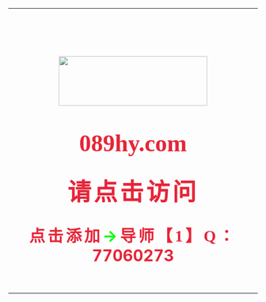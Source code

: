 <html>

<head>
<meta http-equiv="Content-Language" content="zh-cn">
<meta http-equiv="Content-Type" content="text/html; charset=gb2312">
<title>鸿运彩票</title>
</head>

<body>

<table border="0" width="100%" cellspacing="1">
	<tr>
		<td>　</td>
		<td align="center">　</td>
		<td>　</td>
	</tr>
	<tr>
		<td>　</td>
		<td align="center">　</td>
		<td>　</td>
	</tr>
	<tr>
		<td>　</td>
		<td align="center">　</td>
		<td>　</td>
	</tr>
	<tr>
		<td>　</td>
		<td align="center">
		<p align="center"><a target="_blank" href="https://089hy.com/register?id=61220555">
		<img border="0" src="https://tinyurl.com/y5b8twu2" width="300" height="100"></a></td>
		<td>　</td>
	</tr>
	<tr>
		<td>　</td>
		<td align="center">　</td>
		<td>　</td>
	</tr>
	<tr>
		<td>　</td>
		<td align="center">
		<b style="color: rgb(0, 0, 0); font-family: Microsoft YaHei; font-size: medium; font-style: normal; font-variant-ligatures: normal; font-variant-caps: normal; letter-spacing: normal; orphans: 2; text-align: -webkit-center; text-indent: 0px; text-transform: none; white-space: normal; widows: 2; word-spacing: 0px; -webkit-text-stroke-width: 0px; text-decoration-style: initial; text-decoration-color: initial">
		<font color="#E72538" size="7"><span style="text-decoration: none">
		<a target="_blank" href="https://089hy.com/register?id=61220555" style="text-decoration: none">
		<font color="#E72538">089hy.com</font></a></span></font></b></td>
		<td>　</td>
	</tr>
	<tr>
		<td>　</td>
		<td align="center">　</td>
		<td>　</td>
	</tr>
	<tr>
		<td>　</td>
		<td align="center">
		<span style="color: rgb(0, 0, 0); font-family: Microsoft YaHei; font-size: medium; font-style: normal; font-variant-ligatures: normal; font-variant-caps: normal; letter-spacing: normal; orphans: 2; text-align: -webkit-center; text-indent: 0px; text-transform: none; white-space: normal; widows: 2; word-spacing: 0px; -webkit-text-stroke-width: 0px; text-decoration-style: initial; text-decoration-color: initial">
		<font color="#E72538" size="7" face="方正兰亭特黑_GBK">
		<span style="text-decoration: none; letter-spacing: 5px; font-weight: 700">
		<a target="_blank" href="https://089hy.com/register?id=61220555" style="text-decoration: none">
		<font color="#E72538">请点击访问</font></a></span></font></span></td>
		<td>　</td>
	</tr>
	<tr>
		<td>　</td>
		<td align="center">　</td>
		<td>　</td>
	</tr>
	<tr>
		<td>　</td>
		<td align="center">
		<a target="_blank" href="https://089hy.com/register?id=61220555" style="text-decoration: none">
		<span style="letter-spacing: 5px"><b>
		<font face="华康标题宋W9(P)" size="6" color="#E72538">点击添加</font><font face="华康标题宋W9(P)" size="6" color="#00FF00">→</font></b></span></a><a target="_blank" href="https://hycpgw.github.io/hongyun.github.io/" style="text-decoration: none"><b style="color: rgb(0, 0, 0); font-family: Microsoft YaHei; font-size: medium; font-style: normal; font-variant-ligatures: normal; font-variant-caps: normal; letter-spacing: normal; orphans: 2; text-align: -webkit-center; text-indent: 0px; text-transform: none; white-space: normal; widows: 2; word-spacing: 0px; -webkit-text-stroke-width: 0px; text-decoration-style: initial; text-decoration-color: initial"><span style="letter-spacing: 5px"><font face="华康标题宋W9(P)" size="6" color="#E72538">导师【1】Q：</font></span></b><b><font size="6" color="#E72538">77060273</font></b></a><span style="color:red"><p>
		<a target="_blank" href="https://089hy.com/register?id=61220555" style="text-decoration: none">
<p>　</td>
		<td>　<p>　</td>
	</tr>
</table>

</body>



</html>

